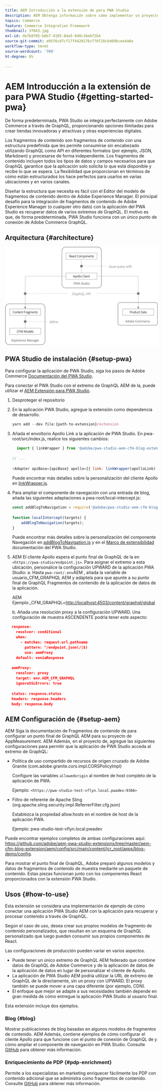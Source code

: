 ```yaml
---
title: AEM Introducción a la extensión de para PWA Studio
description: AEM Obtenga información sobre cómo implementar un proyecto de comercio y contenido sin encabezado de con PWA Studio.
topics: Commerce
feature: Commerce Integration Framework
thumbnail: 37843.jpg
exl-id: de7b8f05-b6b7-4105-84a5-940c16ebf2b4
source-git-commit: e05f6cd7cf17f4420176cf76f28cb469bcee4a0a
workflow-type: tm+mt
source-wordcount: '769'
ht-degree: 0%

---
```


# AEM Introducción a la extensión de para PWA Studio {#getting-started-pwa}

De forma predeterminada, PWA Studio se integra perfectamente con Adobe Commerce a través de GraphQL, proporcionando opciones ilimitadas para crear tiendas innovadoras y atractivas y otras experiencias digitales.

Los fragmentos de contenido son fragmentos de contenido con una estructura predefinida que les permite consumirse sin encabezado utilizando GraphQL como API en diferentes formatos (por ejemplo, JSON, Markdown) y procesarse de forma independiente. Los fragmentos de contenido incluyen todos los tipos de datos y campos necesarios para que GraphQL garantice que la aplicación solo solicita lo que está disponible y recibe lo que se espera. La flexibilidad que proporcionan en términos de cómo están estructurados los hace perfectos para usarlos en varias ubicaciones y en varios canales.

Diseñar la estructura que necesita es fácil con el Editor del modelo de fragmentos de contenido dentro de Adobe Experience Manager. El principal desafío para la integración de fragmentos de contenido de Adobe Experience Manager (o cualquier otro dato) con la aplicación del PWA Studio es recuperar datos de varios extremos de GraphQL. El motivo es que, de forma predeterminada, PWA Studio funciona con un único punto de conexión de Adobe Commerce GraphQL.

## Arquitectura {#architecture}

![arquitectura sin encabezado de PWA](/help/commerce/cif/assets/pwa-studio/PWA-Studio_Architecture.png)

## PWA Studio de instalación {#setup-pwa}

Para configurar la aplicación de PWA Studio, siga los pasos de Adobe Commerce [Documentación del PWA Studio](https://developer.adobe.com/commerce/pwa-studio/tutorials/).

Para conectar el PWA Studio con el extremo de GraphQL AEM de la, puede utilizar el [AEM Extensión para PWA Studio](https://github.com/adobe/aem-pwa-studio-extensions).

1. Desproteger el repositorio

1. En la aplicación PWA Studio, agregue la extensión como dependencia de desarrollo.

   ```javascript
   yarn add --dev file:{path-to-extension}/extension
   ```

1. Añada el envoltorio Apollo Link a la aplicación de PWA Studio. En pwa-root/src/index.js, realice los siguientes cambios:

   ```javascript
     import { linkWrapper } from '@adobe/pwa-studio-aem-cfm-blog-extension';
   
   // ...
   
   <Adapter apiBase={apiBase} apollo={{ link: linkWrapper(apolloLink) }} store={store}>
   ```

   Puede encontrar más detalles sobre la personalización del cliente Apollo en [linkWrapper.js](https://github.com/adobe/aem-pwa-studio-extensions/blob/master/aem-cfm-blog-extension/extension/src/linkWrapper.js).

1. Para ampliar el componente de navegación con una entrada de blog, añada las siguientes adaptaciones a pwa-root/local-intercept.js:

   ```javascript
   const addBlogToNavigation = require('@adobe/pwa-studio-aem-cfm-blog-extension/src/addBlogToNavigation');
   
   function localIntercept(targets) {
       addBlogToNavigation(targets);
   }    
   ```

   Puede encontrar más detalles sobre la personalización del componente Navegación en [addBlogToNavigation.js](https://github.com/adobe/aem-pwa-studio-extensions/blob/master/aem-cfm-blog-extension/extension/src/addBlogToNavigation.js) y en el [Marco de extensibilidad](https://developer.adobe.com/commerce/pwa-studio/guides/general-concepts/extensibility/) documentación del PWA Studio.

1. AEM El cliente Apollo espera el punto final de GraphQL de la en `<https://pwa-studio/endpoint.js>`. Para asignar el extremo a esta ubicación, personalice la configuración UPWARD de la aplicación PWA Studio: a. Hasta `pwa-root/.env`AEM , añada la variable de usuario_CFM_GRAPHQL AEM y adáptela para que apunte a su punto final de GraphQL Fragmentos de contenido de la aplicación de datos de la aplicación.

   AEM Ejemplo:_CFM_GRAPHQL=<http://localhost:4503/content/graphql/global>

   b. Añada una resolución proxy a la configuración UPWARD. Una configuración de muestra ASCENDENTE podría tener este aspecto:

```json
   response:
     resolver: conditional
     when:
       - matches: request.url.pathname
         pattern: ^/endpoint.json(/|$)
         use: aemProxy
     default: veniaResponse

   aemProxy:
     resolver: proxy
     target: env.AEM_CFM_GRAPHQL
     ignoreSSLErrors: true

   status: response.status
   headers: response.headers
   body: response.body
```

## AEM Configuración de {#setup-aem}

AEM Siga la documentación de Fragmentos de contenido de para configurar un punto final de GraphQL AEM para su proyecto de AppMeasurement. AEM Además, en el proyecto de, agregue las siguientes configuraciones para permitir que la aplicación de PWA Studio acceda al extremo de GraphQL:

* Política de uso compartido de recursos de origen cruzado de Adobe Granite (com.adobe.granite.cors.impl.CORSPolicyImpl)

   Configure las variables `allowedorigin` al nombre de host completo de la aplicación de PWA.

   Ejemplo:  `<https://pwa-studio-test-vflyn.local.pwadev:9366>`

* Filtro de referente de Apache Sling (org.apache.sling.security.impl.ReferrerFilter.cfg.json)

   Establezca la propiedad allow.hosts en el nombre de host de la aplicación PWA.

   Ejemplo: pwa-studio-test-vflyn.local.pwadev

Puede encontrar ejemplos completos de ambas configuraciones aquí: <https://github.com/adobe/aem-pwa-studio-extensions/tree/master/aem-cfm-blog-extension/aem/config/src/main/content/jcr_root/apps/blog-demo/config>.

Para mostrar el punto final de GraphQL, Adobe preparó algunos modelos y datos de fragmentos de contenido de muestra mediante un paquete de contenido. Estas piezas funcionan junto con los componentes React proporcionados con la extensión PWA Studio.

## Usos {#how-to-use}

Esta extensión se considera una implementación de ejemplo de cómo conectar una aplicación PWA Studio AEM con la aplicación para recuperar y procesar contenido a través de GraphQL.

Según el caso de uso, desea crear sus propios modelos de fragmento de contenido personalizados, que resultan en un esquema de GraphQL personalizado que luego pueden consumir sus propios componentes de React.

Las configuraciones de producción pueden variar en varios aspectos.

* Puede tener un único extremo de GraphQL AEM federado que combine datos de GraphQL de Adobe Commerce y de la aplicación de datos de la aplicación de datos en lugar de personalizar el cliente de Apollo.
* La aplicación de PWA Studio AEM podría utilizar la URL de extremo de GraphQL de la directamente, sin un proxy con UPWARD. El proxy también se puede mover a una capa diferente (por ejemplo, CDN).
* El enfoque que mejor se adapte a sus necesidades también depende en gran medida de cómo entregue la aplicación PWA Studio al usuario final.

Esta extensión incluye dos ejemplos.

### Blog {#blog}

Mostrar publicaciones de blog basadas en algunos modelos de fragmentos de contenido. AEM Además, contiene ejemplos de cómo configurar el cliente Apollo para que funcione con el punto de conexión de GraphQL de y cómo ampliar el componente de navegación en PWA Studio. Consulte [GitHub](https://github.com/adobe/aem-pwa-studio-extensions/tree/master/aem-cfm-blog-extension) para obtener más información.

### Enriquecimiento de PDP {#pdp-enrichment}

Permite a los especialistas en marketing enriquecer fácilmente los PDP con contenido adicional que se administra como fragmentos de contenido. Consulte [GitHub](https://github.com/adobe/aem-pwa-studio-extensions/tree/master/aem-cif-product-page-extension) para obtener más información.
